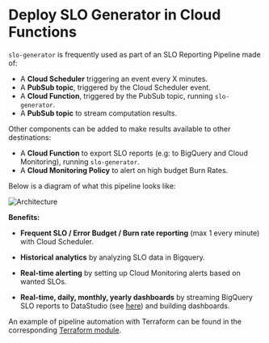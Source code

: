 # Deploy SLO Generator in Cloud Functions

`slo-generator` is frequently used as part of an SLO Reporting Pipeline made of:

* A **Cloud Scheduler** triggering an event every X minutes.
* A **PubSub topic**, triggered by the Cloud Scheduler event.
* A **Cloud Function**, triggered by the PubSub topic, running `slo-generator`.
* A **PubSub topic** to stream computation results.


Other components can be added to make results available to other destinations:
* A **Cloud Function** to export SLO reports (e.g: to BigQuery and Cloud Monitoring), running `slo-generator`.
* A **Cloud Monitoring Policy** to alert on high budget Burn Rates.

Below is a diagram of what this pipeline looks like:

![Architecture](https://raw.githubusercontent.com/terraform-google-modules/terraform-google-slo/master/diagram.png)

**Benefits:**

* **Frequent SLO / Error Budget / Burn rate reporting** (max 1 every minute) with Cloud Scheduler.

* **Historical analytics** by analyzing SLO data in Bigquery.

* **Real-time alerting** by setting up Cloud Monitoring alerts based on
wanted SLOs.

* **Real-time, daily, monthly, yearly dashboards** by streaming BigQuery SLO reports to DataStudio (see [here](datastudio_slo_report.md)) and building dashboards.

An example of pipeline automation with Terraform can be found in the corresponding  [Terraform module](https://github.com/terraform-google-modules/terraform-google-slo/tree/master/examples/slo-generator/simple_example).

